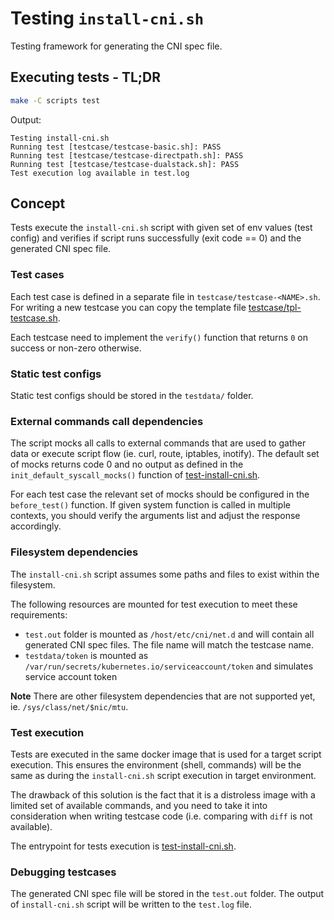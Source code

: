 # Testing `install-cni.sh`

Testing framework for generating the CNI spec file. 

## Executing tests - TL;DR

```bash
make -C scripts test
```

Output:

```
Testing install-cni.sh
Running test [testcase/testcase-basic.sh]: PASS
Running test [testcase/testcase-directpath.sh]: PASS
Running test [testcase/testcase-dualstack.sh]: PASS
Test execution log available in test.log
```

## Concept 

Tests execute the `install-cni.sh` script with given set of env values (test
config) and verifies if script runs successfully (exit code == 0) and the
generated CNI spec file.

### Test cases

Each test case is defined in a separate file in `testcase/testcase-<NAME>.sh`.
For writing a new testcase you can copy the template file
[testcase/tpl-testcase.sh](testcase/tpl-testcase.sh).

Each testcase need to implement the `verify()` function that returns `0` on
success or non-zero otherwise.

### Static test configs
Static test configs should be stored in the `testdata/` folder.

### External commands call dependencies

The script mocks all calls to external commands that are used to gather data or
execute script flow (ie. curl, route, iptables, inotify). The default set of
mocks returns code 0 and no output as defined in the
`init_default_syscall_mocks()` function of 
[test-install-cni.sh](test-install-cni.sh).

For each test case the relevant set of mocks should be configured in the
`before_test()` function. If given system function is called in multiple
contexts, you should verify the arguments list and adjust the response
accordingly.

### Filesystem dependencies

The `install-cni.sh` script assumes some paths and files to exist within
the filesystem.

The following resources are mounted for test execution to meet these requirements:

* `test.out` folder is mounted as `/host/etc/cni/net.d` and will contain all
  generated CNI spec files. The file name will match the testcase name.
* `testdata/token` is mounted as `/var/run/secrets/kubernetes.io/serviceaccount/token`
  and simulates service account token

**Note** There are other filesystem dependencies that are not supported yet, ie.
`/sys/class/net/$nic/mtu`.

### Test execution

Tests are executed in the same docker image that is used for a target script
execution. This ensures the environment (shell, commands) will be the same as
during the `install-cni.sh` script execution in target environment.

The drawback of this solution is the fact that it is a distroless image with a
limited set of available commands, and you need to take it into consideration
when writing testcase code (i.e. comparing with `diff` is not available).

The entrypoint for tests execution is [test-install-cni.sh](test-install-cni.sh).

### Debugging testcases

The generated CNI spec file will be stored in the `test.out` folder. The output
of `install-cni.sh` script will be written to the `test.log` file.